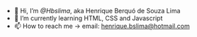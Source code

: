 - 👋 Hi, I’m *@Hbslima*, aka Henrique Berquó de Souza Lima
- 🌱 I’m currently learning HTML, CSS and Javascript
- 📫 How to reach me -> email: henrique.bslima@hotmail.com


<!---
Hbslima/Hbslima is a ✨ special ✨ repository because its `README.md` (this file) appears on your GitHub profile.
You can click the Preview link to take a look at your changes.
--->
